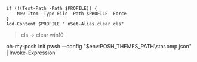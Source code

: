 ```
if (!(Test-Path -Path $PROFILE)) {
    New-Item -Type File -Path $PROFILE -Force
}
Add-Content $PROFILE "`nSet-Alias clear cls"
```
> cls -> clear win10

oh-my-posh init pwsh --config "$env:POSH_THEMES_PATH\star.omp.json" | Invoke-Expression
